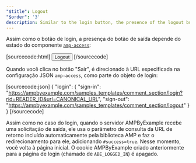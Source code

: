 ```yaml
---
"$title": Logout
"$order": '3'
description: Similar to the login button, the presence of the logout button is conditionally dependent on the state of the amp-access component ...
---
```


Assim como o botão de login, a presença do botão de saída depende do estado do componente [`amp-access`](../../../../documentation/components/reference/amp-access.md):

[sourcecode:html]
<button amp-access="loggedIn" amp-access-hide tabindex="0" on="tap:amp-access.login-sign-out" class="button-primary comment-button">Logout</button>
[/sourcecode]

Quando você clica no botão "Sair", é direcionado à URL especificada na configuração JSON <a><code>amp-access</code></a>, como parte do objeto de login:

[sourcecode:json]
{
"login": {
  "sign-in": "https://ampbyexample.com/samples_templates/comment_section/login?rid=READER_ID&url=CANONICAL_URL",
  "sign-out": "https://ampbyexample.com/samples_templates/comment_section/logout"
  }
}
[/sourcecode]

Assim como no caso do login, quando o servidor AMPByExample recebe uma solicitação de saída, ele usa o parâmetro de consulta da URL de retorno incluído automaticamente pela biblioteca AMP e faz o redirecionamento para ele, adicionando <code>#success=true</code>. Nesse momento, você volta à página inicial. O cookie AMPByExample criado anteriormente para a página de login (chamado de `ABE_LOGGED_IN`) é apagado.
